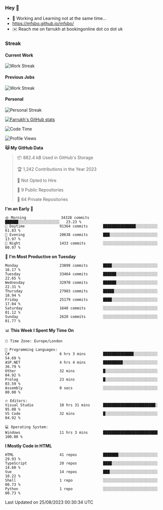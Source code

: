 ### Hey 👋

- 🏃 Working and Learning not at the same time...
- https://mfsbo.github.io/mfsbo/
- ✉️ Reach me on farrukh at bookingonline dot co dot uk

### Streak
#### Current Work
![Work Streak](https://streak-stats.demolab.com/?user=mfsbo)
#### Previous Jobs
![Work Streak](https://streak-stats.demolab.com/?user=farrukhcw)
#### Personal
![Personal Streak](https://streak-stats.demolab.com/?user=farrukhsubhani)

[![Farrukh's GitHub stats](https://github-readme-stats.vercel.app/api?username=mfsbo&hide=stars&count_private=true)](https://github.com/mfsbo/)

<!--START_SECTION:waka-->
![Code Time](http://img.shields.io/badge/Code%20Time-392%20hrs-blue)

![Profile Views](http://img.shields.io/badge/Profile%20Views-0-blue)

**🐱 My GitHub Data** 

> 📦 882.4 kB Used in GitHub's Storage 
 > 
> 🏆 1,242 Contributions in the Year 2023
 > 
> 🚫 Not Opted to Hire
 > 
> 📜 9 Public Repositories 
 > 
> 🔑 64 Private Repositories 
 > 
**I'm an Early 🐤** 

```text
🌞 Morning                34328 commits       ██████░░░░░░░░░░░░░░░░░░░   23.23 % 
🌆 Daytime                91364 commits       ███████████████░░░░░░░░░░   61.83 % 
🌃 Evening                20638 commits       ███░░░░░░░░░░░░░░░░░░░░░░   13.97 % 
🌙 Night                  1433 commits        ░░░░░░░░░░░░░░░░░░░░░░░░░   00.97 % 
```
📅 **I'm Most Productive on Tuesday** 

```text
Monday                   23899 commits       ████░░░░░░░░░░░░░░░░░░░░░   16.17 % 
Tuesday                  33464 commits       ██████░░░░░░░░░░░░░░░░░░░   22.65 % 
Wednesday                32970 commits       ██████░░░░░░░░░░░░░░░░░░░   22.31 % 
Thursday                 27983 commits       █████░░░░░░░░░░░░░░░░░░░░   18.94 % 
Friday                   25179 commits       ████░░░░░░░░░░░░░░░░░░░░░   17.04 % 
Saturday                 1648 commits        ░░░░░░░░░░░░░░░░░░░░░░░░░   01.12 % 
Sunday                   2620 commits        ░░░░░░░░░░░░░░░░░░░░░░░░░   01.77 % 
```


📊 **This Week I Spent My Time On** 

```text
🕑︎ Time Zone: Europe/London

💬 Programming Languages: 
C#                       6 hrs 3 mins        ██████████████░░░░░░░░░░░   54.69 % 
ASP.NET                  4 hrs 4 mins        █████████░░░░░░░░░░░░░░░░   36.79 % 
Other                    32 mins             █░░░░░░░░░░░░░░░░░░░░░░░░   04.92 % 
Prolog                   23 mins             █░░░░░░░░░░░░░░░░░░░░░░░░   03.59 % 
Assembly                 0 secs              ░░░░░░░░░░░░░░░░░░░░░░░░░   00.00 % 

🔥 Editors: 
Visual Studio            10 hrs 31 mins      ████████████████████████░   95.08 % 
VS Code                  32 mins             █░░░░░░░░░░░░░░░░░░░░░░░░   04.92 % 

💻 Operating System: 
Windows                  11 hrs 3 mins       █████████████████████████   100.00 % 
```

**I Mostly Code in HTML** 

```text
HTML                     41 repos            ███████░░░░░░░░░░░░░░░░░░   29.93 % 
TypeScript               20 repos            ████░░░░░░░░░░░░░░░░░░░░░   14.60 % 
Vue                      14 repos            ███░░░░░░░░░░░░░░░░░░░░░░   10.22 % 
Shell                    1 repo              ░░░░░░░░░░░░░░░░░░░░░░░░░   00.73 % 
Python                   1 repo              ░░░░░░░░░░░░░░░░░░░░░░░░░   00.73 % 
```




 Last Updated on 25/08/2023 00:30:34 UTC
<!--END_SECTION:waka-->
<!--
**mfsbo/mfsbo** is a ✨ _special_ ✨ repository because its `README.md` (this file) appears on your GitHub profile.

Here are some ideas to get you started:

- 🔭 I’m currently working on ...
- 🌱 I’m currently learning ...
- 👯 I’m looking to collaborate on ...
- 🤔 I’m looking for help with ...
- 💬 Ask me about ...
- 📫 How to reach me: ...
- 😄 Pronouns: ...
- ⚡ Fun fact: ...
-->
